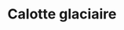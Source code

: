---
title: Calotte glaciaire
longTitle: 'Calotte glaciaire'
tags:
- gccommon
french:
- "[[Ice caps]]"
---